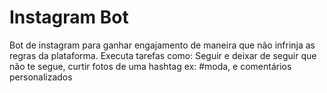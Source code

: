 # Instagram Bot
Bot de instagram para ganhar engajamento de maneira que não infrinja as regras da plataforma.
Executa tarefas como: Seguir e deixar de seguir que não te segue, curtir fotos de uma hashtag ex: #moda, e comentários personalizados
